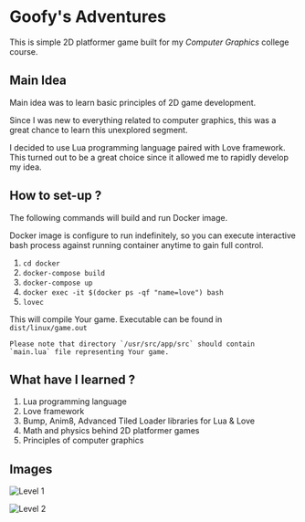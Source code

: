 # Goofy's Adventures

This is simple 2D platformer game built for my *Computer Graphics* college course.

## Main Idea

Main idea was to learn basic principles of 2D game development.

Since I was new to everything related to computer graphics, this was a great chance to learn this unexplored segment.

I decided to use Lua programming language paired with Love framework. This turned out to be a great choice since it allowed me to rapidly develop my idea.

## How to set-up ?
The following commands will build and run Docker image.

Docker image is configure to run indefinitely, so you can execute interactive bash process against running container anytime to gain full control.

1. `cd docker`
2. `docker-compose build`
3. `docker-compose up`
4. `docker exec -it $(docker ps -qf "name=love") bash`
5. `lovec`

This will compile Your game. Executable can be found in `dist/linux/game.out`
    
    Please note that directory `/usr/src/app/src` should contain `main.lua` file representing Your game.

## What have I learned ?
1. Lua programming language
2. Love framework
3. Bump, Anim8, Advanced Tiled Loader libraries for Lua & Love
4. Math and physics behind 2D platformer games
5. Principles of computer graphics

## Images

![Level 1](https://api.pcloud.com/getpubthumb?code=XZt1HN7Z36U317nHtwBFFvQU1cA9MRxtXR2y&linkpassword=undefined&size=640x506&crop=0&type=auto)

![Level 2](https://api.pcloud.com/getpubthumb?code=XZA1HN7Z79sNGqcecjhtgRGka0N4eVelmn8y&linkpassword=undefined&size=640x506&crop=0&type=auto)
